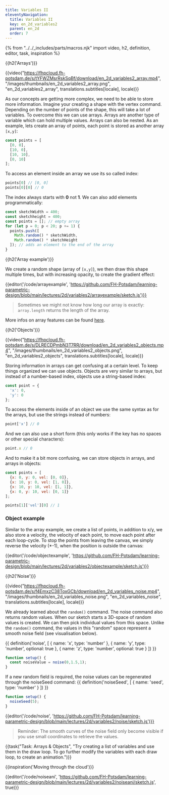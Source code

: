 ```yaml
---
title: Variables II
eleventyNavigation:
  title: Variables II
  key: en_2d_variables2
  parent: en_2d
  order: 7
---
```


{% from "../../_includes/parts/macros.njk" import video, h2, definition, editor, task, inspiration %}

{{h2('Arrays')}}

{{video("https://fhpcloud.fh-potsdam.de/s/tYFWZMsrRskSqBf/download/en_2d_variables2_array.mp4", "/images/thumbnails/en_2d_variables2_array.png", "en_2d_variables2_array", translations.subtitles[locale], locale)}}

<!--
de: https://fhpcloud.fh-potsdam.de/s/qWH96q7N4fnGLTH
en: https://fhpcloud.fh-potsdam.de/s/tYFWZMsrRskSqBf
-->

As our concepts are getting more complex, we need to be able to store more information. Imagine your creating a shape with the vertex command. Depending on the number of points of the shape, this will take a lot of variables. To overcome this we can use arrays. Arrays are another type of variable which can hold multiple values. Arrays can also be nested. As an example, lets create an array of points, each point is stored as another array `[x,y]`:

```js
const points = [
  [0, 0],
  [10, 0],
  [10, 10],
  [0, 10]
];
```

To access an element inside an array we use its so called index:

```js
points[0] // [0, 0]
points[0][0] // 0
```

The index always starts with **0** not **1**. We can also add elements programmatically:

```js
const sketchWidth = 400;
const sketchheight = 400;
const points = []; // empty array
for (let p = 0; p < 20; p += 1) {
  points.push([
    Math.random() * sketchWidth,
    Math.random() * sketchHeight
  ]); // adds an element to the end of the array
}
```

{{h2('Array example')}}

We create a random shape (array of `[x,y]`), we then draw this shape multiple times, but with increasing opacity, to create the gradient effect:

{{editor('/code/arrayexample', 'https://github.com/FH-Potsdam/learning-parametric-design/blob/main/lectures/2d/variables2/arrayexample/sketch.js')}}

> Sometimes we might not know how long our array is exactly: `array.length` returns the length of the array.

More infos on array features can be found [here](https://developer.mozilla.org/en-US/docs/Web/JavaScript/Reference/Global_Objects/Array).

{{h2('Objects')}}

{{video("https://fhpcloud.fh-potsdam.de/s/DLRECDPmbN3T7RR/download/en_2d_variables2_objects.mp4", "/images/thumbnails/en_2d_variables2_objects.png", "en_2d_variables2_objects", translations.subtitles[locale], locale)}}

<!--
de: https://fhpcloud.fh-potsdam.de/s/74cqFK4GH2FGKdz
en: https://fhpcloud.fh-potsdam.de/s/DLRECDPmbN3T7RR
-->

Storing information in arrays can get confusing at a certain level. To keep things organized we can use objects. Objects are very similar to arrays, but instead of a number-based index, objects use a string-based index:

```js
const point = {
  'x': 0,
  'y': 0
};
```
To access the elements inside of an object we use the same syntax as for the arrays, but use the strings instead of numbers:

```js
point['x'] // 0
```

And we can also use a short form (this only works if the key has no spaces or other special characters):

```js
point.x // 0
```

And to make it a bit more confusing, we can store objects in arrays, and arrays in objects:

```js
const points = [
  {x: 0, y: 0, vel: [0, 0]},
  {x: 10, y: 0, vel: [1, 0]},
  {x: 10, y: 10, vel: [1, 1]},
  {x: 0, y: 10, vel: [0, 1]}
];

points[1]['vel'][0] // 1
```

### Object example

Similar to the array example, we create a list of points, in addition to x/y, we also store a velocity, the velocity of each point, to move each point after each loop-cycle. To stop the points from leaving the canvas, we simply reverse the velocity (*-1), when the position is outside the canvas:

{{editor('/code/objectexample', 'https://github.com/FH-Potsdam/learning-parametric-design/blob/main/lectures/2d/variables2/objectexample/sketch.js')}}

{{h2('Noise')}}

{{video("https://fhpcloud.fh-potsdam.de/s/f4EmxzC38ToxGCb/download/en_2d_variables_noise.mp4", "/images/thumbnails/en_2d_variables_noise.png", "en_2d_variables_noise", translations.subtitles[locale], locale)}}

<!--
de: https://fhpcloud.fh-potsdam.de/s/MNQ3gQzWQyKFpMq
en: https://fhpcloud.fh-potsdam.de/s/f4EmxzC38ToxGCb
-->

We already learned about the `random()` command. The noise command also returns random values. When our sketch starts a 3D-space of random values is created. We can then pick individual values from this space. Unlike the `random()` command, the values in this "random" space represent a smooth noise field (see visualisation below).

{{ definition('noise', [
  { name: 'x', type: 'number' },
  { name: 'y', type: 'number', optional: true },
  { name: 'z', type: 'number', optional: true }
]) }}
```js
function setup() {
  const noiseValue = noise(0,1.5,1);
}
```

If a new random field is required, the noise values can be regenerated through the noiseSeed command:
{{ definition('noiseSeed', [
  { name: 'seed', type: 'number' }
]) }}
```js
function setup() {
  noiseSeed(5);
}
```

{{editor('/code/noise', 'https://github.com/FH-Potsdam/learning-parametric-design/blob/main/lectures/2d/variables2/noise/sketch.js')}}

> Reminder: The smooth curves of the noise field only become visible if you use small coordinates to retrieve the values.

{{task("Task: Arrays & Objects", "Try creating a list of variables and use them in the draw loop. To go further modify the variables with each draw loop, to create an animation.")}}

{{inspiration('Moving through the cloud')}}

{{editor('/code/noiseani', 'https://github.com/FH-Potsdam/learning-parametric-design/blob/main/lectures/2d/variables2/noiseani/sketch.js', true)}}